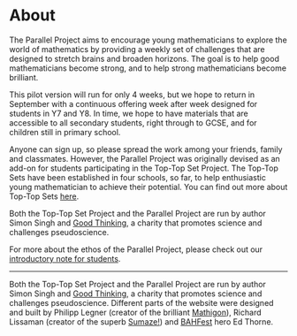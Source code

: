 # About

The Parallel Project aims to encourage young mathematicians to explore the world of mathematics by providing a weekly set of challenges that are designed to stretch brains and broaden horizons. The goal is to help good mathematicians become strong, and to help strong mathematicians become brilliant.

This pilot version will run for only 4 weeks, but we hope to return in September with a continuous offering week after week designed for students in Y7 and Y8. In time, we hope to have materials that are accessible to all secondary students, right through to GCSE, and for children still in primary school.

Anyone can sign up, so please spread the work among your friends, family and classmates. However, the Parallel Project was originally devised as an add-on for students participating in the Top-Top Set Project. The Top-Top Sets have been established in four schools, so far, to help enthusiastic young mathematician to achieve their potential. You can find out more about Top-Top Sets [here](http://parallel.org.uk/tts).

Both the Top-Top Set Project and the Parallel Project are run by author Simon Singh and [Good Thinking](http://parallel.org.uk/good-thinking), a charity that promotes science and challenges pseudoscience.

For more about the ethos of the Parallel Project, please check out our [introductory note for students](http://parallel.org.uk/introduction).

---

Both the Top-Top Set Project and the Parallel Project are run by author Simon Singh and [Good Thinking](http://parallel.org.uk/good-thinking), a charity that promotes science and challenges pseudoscience. Different parts of the website were designed and built by Philipp Legner (creator of the brilliant [Mathigon](https://mathigon.org/)), Richard Lissaman (creator of the superb [Sumaze!](http://mei.org.uk/sumaze)) and [BAHFest](http://london.bahfest.com/) hero Ed Thorne.